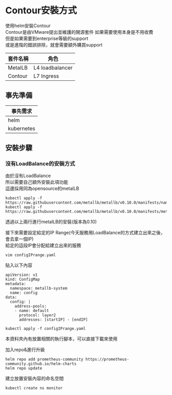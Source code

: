 # Contour安裝方式

使用helm安裝Contour  
Contour是由VMware提出並維護的開源套件
如果需要使用本身是不用收費  
但是如果需要到enterprise等級的support  
或是進階的錯誤排除，就會需要額外購買support  

 

 | 套件名稱 | 角色  |
|-------|-------|
| MetalLB | L4 loadbalancer |  
| Contour | L7 Ingress |  


## 事先準備  

 | 事先需求 |
|-------|
| helm |
| kubernetes|  


## 安裝步驟  
  
### 沒有LoadBalance的安裝方式  
由於沒有LoadBalance  
所以需要自己額外安裝此項功能  
這邊採用同為opensource的metalLB  

```
kubectl apply -f https://raw.githubusercontent.com/metallb/metallb/v0.10.0/manifests/namespace.yaml
kubectl apply -f https://raw.githubusercontent.com/metallb/metallb/v0.10.0/manifests/metallb.yaml
```

透過以上兩行進行metalLB的安裝(版本為0.10)  

接下來需要設定給定的IP Range(今天服務用LoadBalance的方式建立出來之後，會去拿一個IP)  
給定的這段IP會分配給建立出來的服務  

```
vim configIPrange.yaml
```

貼入以下內容
```
apiVersion: v1
kind: ConfigMap
metadata:
  namespace: metallb-system
  name: config
data:
  config: |
    address-pools:
    - name: default
      protocol: layer2
      addresses: [startIP] - [endIP]
```

```
kubectl apply -f configIPrange.yaml
```

本資料夾內有放置相關的執行腳本，可以直接下載來使用  



加入repo&進行升級  
```
helm repo add prometheus-community https://prometheus-community.github.io/helm-charts  
helm repo update
```

建立放置安裝內容的命名空間  
```
kubectl create ns monitor  
```

